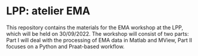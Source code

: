 # LPP: atelier EMA
This repository contains the materials for the EMA workshop at the LPP, which will be held on 30/09/2022.
The workshop will consist of two parts: Part I will deal with the processing of EMA data in Matlab and MView, Part II focuses on a Python and Praat-based workflow.
